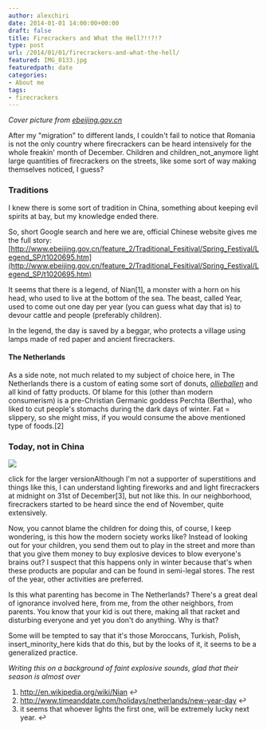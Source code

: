 ```yaml
---
author: alexchiri
date: 2014-01-01 14:00:00+00:00
draft: false
title: Firecrackers and What the Hell?!!?!?
type: post
url: /2014/01/01/firecrackers-and-what-the-hell/
featured: IMG_0133.jpg
featuredpath: date
categories:
- About me
tags:
- firecrackers
---
```


_Cover picture from [ebeijing.gov.cn](http://www.ebeijing.gov.cn/feature_2/Traditional_Fesitival/Spring_Festival/Activities_SP/t1022497.htm)_

After my "migration" to different lands, I couldn't fail to notice that Romania is not the only country where firecrackers can be heard intensively for the whole freakin' month of December. Children and children_not_anymore light large quantities of firecrackers on the streets, like some sort of way making themselves noticed, I guess?


### Traditions


I knew there is some sort of tradition in China, something about keeping evil spirits at bay, but my knowledge ended there.

So, short Google search and here we are, official Chinese website gives me the full story:
[http://www.ebeijing.gov.cn/feature_2/Traditional_Fesitival/Spring_Festival/Legend_SP/t1020695.htm](http://www.ebeijing.gov.cn/feature_2/Traditional_Fesitival/Spring_Festival/Legend_SP/t1020695.htm)

It seems that there is a legend, of Nian[1], a monster with a horn on his head, who used to live at the bottom of the sea. The beast, called Year, used to come out one day per year (you can guess what day that is) to devour cattle and people (preferably children).

In the legend, the day is saved by a beggar, who protects a village using lamps made of red paper and ancient firecrackers.


#### The Netherlands


As a side note, not much related to my subject of choice here, in The Netherlands there is a custom of eating some sort of donuts, [_ollieballen_](http://en.wikipedia.org/wiki/Oliebol) and all kind of fatty products. Of blame for this (other than modern consumerism) is a pre-Christian Germanic goddess Perchta (Bertha), who liked to cut people's stomachs during the dark days of winter. Fat = slippery, so she might miss, if you would consume the above mentioned type of foods.[2]


### Today, not in China


[![](http://0f8f28fe275e3a043777-67ab80ec00c7299bd1255995bf933a71.r1.cf2.rackcdn.com/IMG_0136.JPG)
](http://0f8f28fe275e3a043777-67ab80ec00c7299bd1255995bf933a71.r1.cf2.rackcdn.com/IMG_0135.JPG) 

click for the larger versionAlthough I'm not a supporter of superstitions and things like this, I can understand lighting fireworks and and light firecrackers at midnight on 31st of December[3], but not like this. In our neighborhood, firecrackers started to be heard since the end of November, quite extensively.

Now, you cannot blame the children for doing this, of course, I keep wondering, is this how the modern society works like? Instead of looking out for your children, you send them out to play in the street and more than that you give them money to buy explosive devices to blow everyone's brains out? I suspect that this happens only in winter because that's when these products are popular and can be found in semi-legal stores. The rest of the year, other activities are preferred.

Is this what parenting has become in The Netherlands? There's a great deal of ignorance involved here, from me, from the other neighbors, from parents. You know that your kid is out there, making all that racket and disturbing everyone and yet you don't do anything. Why is that?

Some will be tempted to say that it's those Moroccans, Turkish, Polish, insert_minority_here kids that do this, but by the looks of it, it seems to be a generalized practice.

_Writing this on a background of faint explosive sounds, glad that their season is almost over_

1. http://en.wikipedia.org/wiki/Nian ↩
2. http://www.timeanddate.com/holidays/netherlands/new-year-day ↩
3. it seems that whoever lights the first one, will be extremely lucky next year. ↩
